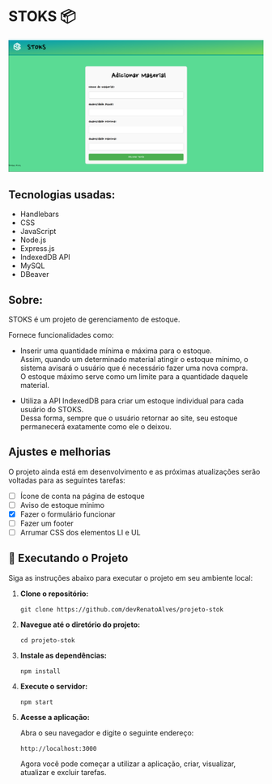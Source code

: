 # STOKS 📦

<img src="./src/public/imgs/print-stoks-git-hub.png" alt="Page Stoks">

## Tecnologias usadas:
- Handlebars
- CSS
- JavaScript
- Node.js
- Express.js
- IndexedDB API
- MySQL
- DBeaver

## Sobre:
STOKS é um projeto de gerenciamento de estoque.

Fornece funcionalidades como:

- Inserir uma quantidade mínima e máxima para o estoque.  
  Assim, quando um determinado material atingir o estoque mínimo, o sistema avisará o usuário que é necessário fazer uma nova compra.  
  O estoque máximo serve como um limite para a quantidade daquele material.

- Utiliza a API IndexedDB para criar um estoque individual para cada usuário do STOKS.  
  Dessa forma, sempre que o usuário retornar ao site, seu estoque permanecerá exatamente como ele o deixou.

## Ajustes e melhorias

O projeto ainda está em desenvolvimento e as próximas atualizações serão voltadas para as seguintes tarefas:

- [ ] Ícone de conta na página de estoque
- [ ] Aviso de estoque mínimo
- [x] Fazer o formulário funcionar
- [ ] Fazer um footer
- [ ] Arrumar CSS dos elementos LI e UL

## 🚀 Executando o Projeto

Siga as instruções abaixo para executar o projeto em seu ambiente local:

1. **Clone o repositório:**

   ```
   git clone https://github.com/devRenatoAlves/projeto-stok
   ```

2. **Navegue até o diretório do projeto:**

   ```
   cd projeto-stok
   ```

3. **Instale as dependências:**

   ```
   npm install
   ```

4. **Execute o servidor:**

   ```
   npm start
   ```

5. **Acesse a aplicação:**

   Abra o seu navegador e digite o seguinte endereço:

   ```
   http://localhost:3000
   ```

   Agora você pode começar a utilizar a aplicação, criar, visualizar, atualizar e excluir tarefas.
